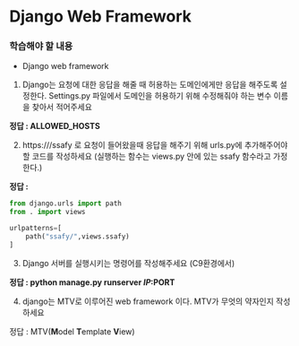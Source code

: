 # Django Web Framework

### 학습해야 할 내용

- Django web framework



1.  Django는 요청에 대한 응답을 해줄 때 허용하는 도메인에게만 응답을 해주도록 설정한다. Settings.py 파일에서 도메인을 허용하기 위해 수정해줘야 하는 변수 이름을 찾아서 적어주세요



**정답 : ALLOWED_HOSTS**









2. https://<your-server-url>/ssafy 로 요청이 들어왔을때 응답을 해주기 위해 urls.py에 추가해주어야 할 코드를 작성하세요 (실행하는 함수는 views.py 안에 있는 ssafy 함수라고 가정한다.)



**정답 :**  

```python
from django.urls import path
from . import views

urlpatterns=[
    path("ssafy/",views.ssafy)
]
```







3. Django 서버를 실행시키는 명령어를 작성해주세요 (C9환경에서)



**정답 :  python manage.py runserver $IP:$PORT**











4. django는 MTV로 이루어진 web framework 이다. MTV가 무엇의 약자인지 작성하세요



정답 : MTV(**M**odel **T**emplate **V**iew)

